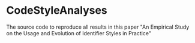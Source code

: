 # CodeStyleAnalyses
The source code to reproduce all results in this paper "An Empirical Study on the Usage and Evolution of Identifier Styles in Practice"
